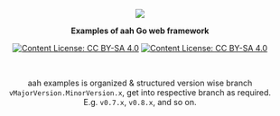 <p align="center">
  <a href="https://aahframework.org"><img src="https://cdn.aahframework.org/assets/img/aah-logo-64x64.png" /></a>
  <p align="center"><strong>Examples of aah Go web framework</strong></p>
</p>
<p align="center">
  <p align="center"> <a href="https://github.com/go-aah/examples/blob/master/LICENSE"><img src="https://img.shields.io/badge/Source%20Code%20License-MIT-blue.svg" alt="Content License: CC BY-SA 4.0"></a> <a href="http://creativecommons.org/licenses/by-sa/4.0/"><img src="https://img.shields.io/badge/Content%20License-CC%20BY--SA%204.0-blue.svg" alt="Content License: CC BY-SA 4.0"></a></p>
</p>
<br>
<p align="center">
aah examples is organized & structured version wise branch <code>vMajorVersion.MinorVersion.x</code>, get into respective branch as required. <br>E.g. <code>v0.7.x</code>, <code>v0.8.x</code>, and so on. <p>

